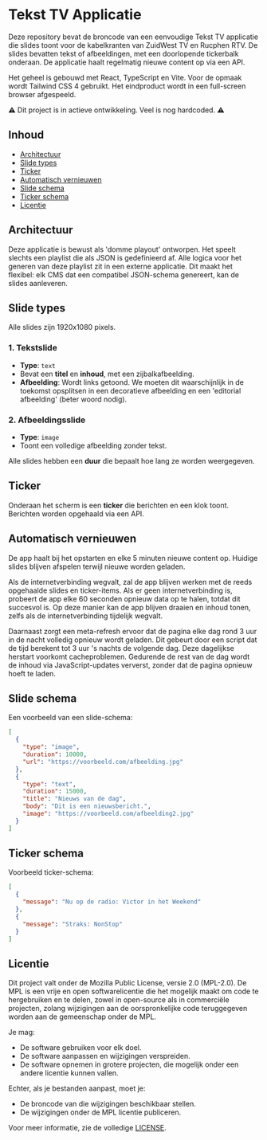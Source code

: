 # Tekst TV Applicatie

Deze repository bevat de broncode van een eenvoudige Tekst TV applicatie die slides toont voor de kabelkranten van ZuidWest TV en Rucphen RTV. De slides bevatten tekst of afbeeldingen, met een doorlopende tickerbalk onderaan. De applicatie haalt regelmatig nieuwe content op via een API.

Het geheel is gebouwd met React, TypeScript en Vite. Voor de opmaak wordt Tailwind CSS 4 gebruikt. Het eindproduct wordt in een full-screen browser afgespeeld.

⚠️ Dit project is in actieve ontwikkeling. Veel is nog hardcoded. ⚠️

## Inhoud

- [Architectuur](#architectuur)
- [Slide types](#slide-types)
- [Ticker](#ticker)
- [Automatisch vernieuwen](#automatisch-vernieuwen)
- [Slide schema](#slide-schema)
- [Ticker schema](#ticker-schema)
- [Licentie](#licentie)

## Architectuur

Deze applicatie is bewust als 'domme playout' ontworpen. Het speelt slechts een playlist die als JSON is gedefinieerd af. Alle logica voor het generen van deze playlist zit in een externe applicatie. Dit maakt het flexibel: elk CMS dat een compatibel JSON-schema genereert, kan de slides aanleveren.

## Slide types

Alle slides zijn 1920x1080 pixels.

### 1. **Tekstslide**
   - **Type**: `text`
   - Bevat een **titel** en **inhoud**, met een zijbalkafbeelding.
   - **Afbeelding**: Wordt links getoond. We moeten dit waarschijnlijk in de toekomst opsplitsen in een decoratieve afbeelding en een 'editorial afbeelding' (beter woord nodig).

### 2. **Afbeeldingsslide**
   - **Type**: `image`
   - Toont een volledige afbeelding zonder tekst.

Alle slides hebben een **duur** die bepaalt hoe lang ze worden weergegeven.

## Ticker

Onderaan het scherm is een **ticker** die berichten en een klok toont. Berichten worden opgehaald via een API.

## Automatisch vernieuwen

De app haalt bij het opstarten en elke 5 minuten nieuwe content op. Huidige slides blijven afspelen terwijl nieuwe worden geladen.

Als de internetverbinding wegvalt, zal de app blijven werken met de reeds opgehaalde slides en ticker-items. Als er geen internetverbinding is, probeert de app elke 60 seconden opnieuw data op te halen, totdat dit succesvol is. Op deze manier kan de app blijven draaien en inhoud tonen, zelfs als de internetverbinding tijdelijk wegvalt.

Daarnaast zorgt een meta-refresh ervoor dat de pagina elke dag rond 3 uur in de nacht volledig opnieuw wordt geladen. Dit gebeurt door een script dat de tijd berekent tot 3 uur 's nachts de volgende dag. Deze dagelijkse herstart voorkomt cacheproblemen. Gedurende de rest van de dag wordt de inhoud via JavaScript-updates ververst, zonder dat de pagina opnieuw hoeft te laden.

## Slide schema

Een voorbeeld van een slide-schema:

```json
[
  {
    "type": "image",
    "duration": 10000,
    "url": "https://voorbeeld.com/afbeelding.jpg"
  },
  {
    "type": "text",
    "duration": 15000,
    "title": "Nieuws van de dag",
    "body": "Dit is een nieuwsbericht.",
    "image": "https://voorbeeld.com/afbeelding2.jpg"
  }
]
```

## Ticker schema

Voorbeeld ticker-schema:
```json
[
  {
    "message": "Nu op de radio: Victor in het Weekend"
  },
  {
    "message": "Straks: NonStop"
  }
]
```

## Licentie

Dit project valt onder de Mozilla Public License, versie 2.0 (MPL-2.0). De MPL is een vrije en open softwarelicentie die het mogelijk maakt om code te hergebruiken en te delen, zowel in open-source als in commerciële projecten, zolang wijzigingen aan de oorspronkelijke code teruggegeven worden aan de gemeenschap onder de MPL.

Je mag:

- De software gebruiken voor elk doel.
- De software aanpassen en wijzigingen verspreiden.
- De software opnemen in grotere projecten, die mogelijk onder een andere licentie kunnen vallen.

Echter, als je bestanden aanpast, moet je:

- De broncode van die wijzigingen beschikbaar stellen.
- De wijzigingen onder de MPL licentie publiceren.

Voor meer informatie, zie de volledige [LICENSE](LICENSE).
